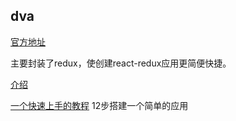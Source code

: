 ## dva

[官方地址](https://github.com/dvajs/dva)

主要封装了redux，使创建react-redux应用更简便快捷。

[介绍](http://slides.com/sorrycc/dva)

[一个快速上手的教程](https://github.com/sorrycc/blog/issues/18)
12步搭建一个简单的应用
